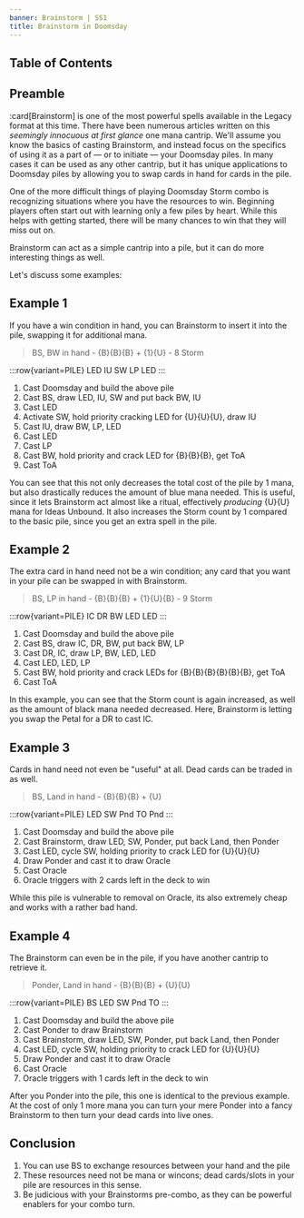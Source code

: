 ```yaml
---
banner: Brainstorm | SS1
title: Brainstorm in Doomsday
---
```


## Table of Contents

## Preamble

:card[Brainstorm] is one of the most powerful spells available in the Legacy
format at this time. There have been numerous articles written on this
_seemingly innocuous at first glance_ one mana cantrip. We'll assume you know
the basics of casting Brainstorm, and instead focus on the specifics of using it
as a part of &mdash; or to initiate &mdash; your Doomsday piles. In many cases
it can be used as any other cantrip, but it has unique applications to Doomsday
piles by allowing you to swap cards in hand for cards in the pile.

One of the more difficult things of playing Doomsday Storm combo is recognizing
situations where you have the resources to win. Beginning players often start
out with learning only a few piles by heart. While this helps with getting
started, there will be many chances to win that they will miss out on.

Brainstorm can act as a simple cantrip into a pile, but it can do more
interesting things as well.

Let's discuss some examples:

## Example 1

If you have a win condition in hand, you can Brainstorm to insert it into the
pile, swapping it for additional mana.

> BS, BW in hand - {B}{B}{B} + {1}{U} - 8 Storm

:::row{variant=PILE}
LED
IU
SW
LP
LED
:::

1. Cast Doomsday and build the above pile
1. Cast BS, draw LED, IU, SW and put back BW, IU
1. Cast LED
1. Activate SW, hold priority cracking LED for {U}{U}{U}, draw IU
1. Cast IU, draw BW, LP, LED
1. Cast LED
1. Cast LP
1. Cast BW, hold priority and crack LED for {B}{B}{B}, get ToA
1. Cast ToA

You can see that this not only decreases the total cost of the pile by 1 mana,
but also drastically reduces the amount of blue mana needed. This is useful,
since it lets Brainstorm act almost like a ritual, effectively _producing_
{U}{U} mana for Ideas Unbound. It also increases the Storm count by 1 compared
to the basic pile, since you get an extra spell in the pile.

## Example 2

The extra card in hand need not be a win condition; any card that you want in
your pile can be swapped in with Brainstorm.

> BS, LP in hand - {B}{B}{B} + {1}{U}{B} - 9 Storm

:::row{variant=PILE}
IC
DR
BW
LED
LED
:::

1. Cast Doomsday and build the above pile
1. Cast BS, draw IC, DR, BW, put back BW, LP
1. Cast DR, IC, draw LP, BW, LED, LED
1. Cast LED, LED, LP
1. Cast BW, hold priority and crack LEDs for {B}{B}{B}{B}{B}{B}, get ToA
1. Cast ToA

In this example, you can see that the Storm count is again increased, as well as
the amount of black mana needed decreased. Here, Brainstorm is letting you swap
the Petal for a DR to cast IC.

## Example 3

Cards in hand need not even be "useful" at all. Dead cards can be traded in as
well.

> BS, Land in hand - {B}{B}{B} + {U}

:::row{variant=PILE}
LED
SW
Pnd
TO
Pnd
:::

1. Cast Doomsday and build the above pile
1. Cast Brainstorm, draw LED, SW, Ponder, put back Land, then Ponder
1. Cast LED, cycle SW, holding priority to crack LED for {U}{U}{U}
1. Draw Ponder and cast it to draw Oracle
1. Cast Oracle
1. Oracle triggers with 2 cards left in the deck to win

While this pile is vulnerable to removal on Oracle, its also extremely cheap and
works with a rather bad hand.

## Example 4

The Brainstorm can even be in the pile, if you have another cantrip to retrieve
it.

> Ponder, Land in hand - {B}{B}{B} + {U}{U}

:::row{variant=PILE}
BS
LED
SW
Pnd
TO
:::

1. Cast Doomsday and build the above pile
1. Cast Ponder to draw Brainstorm
1. Cast Brainstorm, draw LED, SW, Ponder, put back Land, then Ponder
1. Cast LED, cycle SW, holding priority to crack LED for {U}{U}{U}
1. Draw Ponder and cast it to draw Oracle
1. Cast Oracle
1. Oracle triggers with 1 cards left in the deck to win

After you Ponder into the pile, this one is identical to the previous example.
At the cost of only 1 more mana you can turn your mere Ponder into a fancy
Brainstorm to then turn your dead cards into live ones.

## Conclusion

1. You can use BS to exchange resources between your hand and the pile
1. These resources need not be mana or wincons; dead cards/slots in your pile
   are resources in this sense.
1. Be judicious with your Brainstorms pre-combo, as they can be powerful
   enablers for your combo turn.
